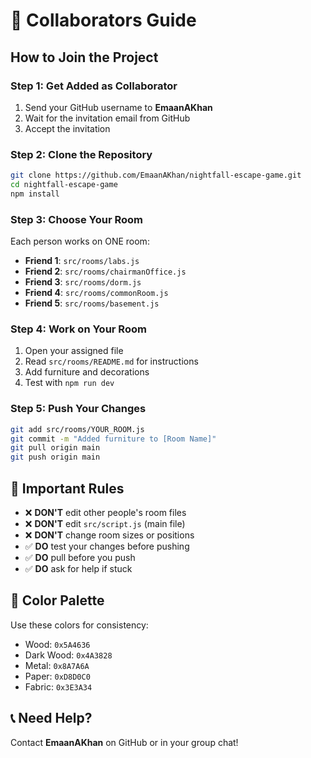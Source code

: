 # 👥 Collaborators Guide

## How to Join the Project

### Step 1: Get Added as Collaborator
1. Send your GitHub username to **EmaanAKhan**
2. Wait for the invitation email from GitHub
3. Accept the invitation

### Step 2: Clone the Repository
```bash
git clone https://github.com/EmaanAKhan/nightfall-escape-game.git
cd nightfall-escape-game
npm install
```

### Step 3: Choose Your Room
Each person works on ONE room:
- **Friend 1**: `src/rooms/labs.js`
- **Friend 2**: `src/rooms/chairmanOffice.js`
- **Friend 3**: `src/rooms/dorm.js`
- **Friend 4**: `src/rooms/commonRoom.js`
- **Friend 5**: `src/rooms/basement.js`

### Step 4: Work on Your Room
1. Open your assigned file
2. Read `src/rooms/README.md` for instructions
3. Add furniture and decorations
4. Test with `npm run dev`

### Step 5: Push Your Changes
```bash
git add src/rooms/YOUR_ROOM.js
git commit -m "Added furniture to [Room Name]"
git pull origin main
git push origin main
```

## 🚨 Important Rules
- ❌ **DON'T** edit other people's room files
- ❌ **DON'T** edit `src/script.js` (main file)
- ❌ **DON'T** change room sizes or positions
- ✅ **DO** test your changes before pushing
- ✅ **DO** pull before you push
- ✅ **DO** ask for help if stuck

## 🎨 Color Palette
Use these colors for consistency:
- Wood: `0x5A4636`
- Dark Wood: `0x4A3828`
- Metal: `0x8A7A6A`
- Paper: `0xD8D0C0`
- Fabric: `0x3E3A34`

## 📞 Need Help?
Contact **EmaanAKhan** on GitHub or in your group chat!
